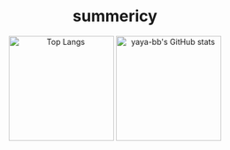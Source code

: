 

<!--
**summericy/summericy** is a ✨ _special_ ✨ repository because its `README.md` (this file) appears on your GitHub profile.

Here are some ideas to get you started:

- 🔭 I’m currently working on ...
- 🌱 I’m currently learning ...
- 👯 I’m looking to collaborate on ...
- 🤔 I’m looking for help with ...
- 💬 Ask me about ...
- 📫 How to reach me: ...
- 😄 Pronouns: ...
- ⚡ Fun fact: ...
-->
<h1 align="center">summericy</h1>
<div align="center">
<span style="display: inline-block;">
    <img src="https://github-readme-stats.vercel.app/api/top-langs/?username=summericy&layout=compact&title_color=007bff&text_color=e7e7e7&icon_color=007bff&bg_color=ffffff" alt="Top Langs" height=190 style="border:0"/>
</span>
<span style="display: inline-block;">
    <img src="https://github-readme-stats.vercel.app/api?username=summericy&show_icons=true&show_icons=true&title_color=007bff&text_color=e7e7e7&icon_color=007bff&bg_color=ffffff" alt="yaya-bb's GitHub stats" height=190/>
</span>
</div>



